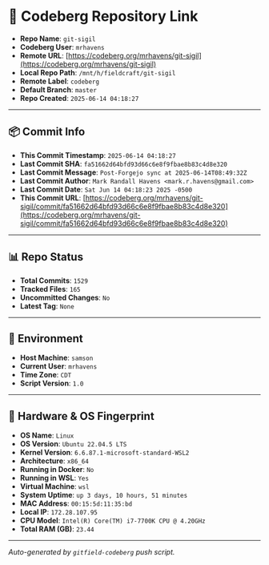 # 🔗 Codeberg Repository Link

- **Repo Name**: `git-sigil`
- **Codeberg User**: `mrhavens`
- **Remote URL**: [https://codeberg.org/mrhavens/git-sigil](https://codeberg.org/mrhavens/git-sigil)
- **Local Repo Path**: `/mnt/h/fieldcraft/git-sigil`
- **Remote Label**: `codeberg`
- **Default Branch**: `master`
- **Repo Created**: `2025-06-14 04:18:27`

---

## 📦 Commit Info

- **This Commit Timestamp**: `2025-06-14 04:18:27`
- **Last Commit SHA**: `fa51662d64bfd93d66c6e8f9fbae8b83c4d8e320`
- **Last Commit Message**: `Post-Forgejo sync at 2025-06-14T08:49:32Z`
- **Last Commit Author**: `Mark Randall Havens <mark.r.havens@gmail.com>`
- **Last Commit Date**: `Sat Jun 14 04:18:23 2025 -0500`
- **This Commit URL**: [https://codeberg.org/mrhavens/git-sigil/commit/fa51662d64bfd93d66c6e8f9fbae8b83c4d8e320](https://codeberg.org/mrhavens/git-sigil/commit/fa51662d64bfd93d66c6e8f9fbae8b83c4d8e320)

---

## 📊 Repo Status

- **Total Commits**: `1529`
- **Tracked Files**: `165`
- **Uncommitted Changes**: `No`
- **Latest Tag**: `None`

---

## 🧭 Environment

- **Host Machine**: `samson`
- **Current User**: `mrhavens`
- **Time Zone**: `CDT`
- **Script Version**: `1.0`

---

## 🧬 Hardware & OS Fingerprint

- **OS Name**: `Linux`
- **OS Version**: `Ubuntu 22.04.5 LTS`
- **Kernel Version**: `6.6.87.1-microsoft-standard-WSL2`
- **Architecture**: `x86_64`
- **Running in Docker**: `No`
- **Running in WSL**: `Yes`
- **Virtual Machine**: `wsl`
- **System Uptime**: `up 3 days, 10 hours, 51 minutes`
- **MAC Address**: `00:15:5d:11:35:bd`
- **Local IP**: `172.28.107.95`
- **CPU Model**: `Intel(R) Core(TM) i7-7700K CPU @ 4.20GHz`
- **Total RAM (GB)**: `23.44`

---

_Auto-generated by `gitfield-codeberg` push script._
